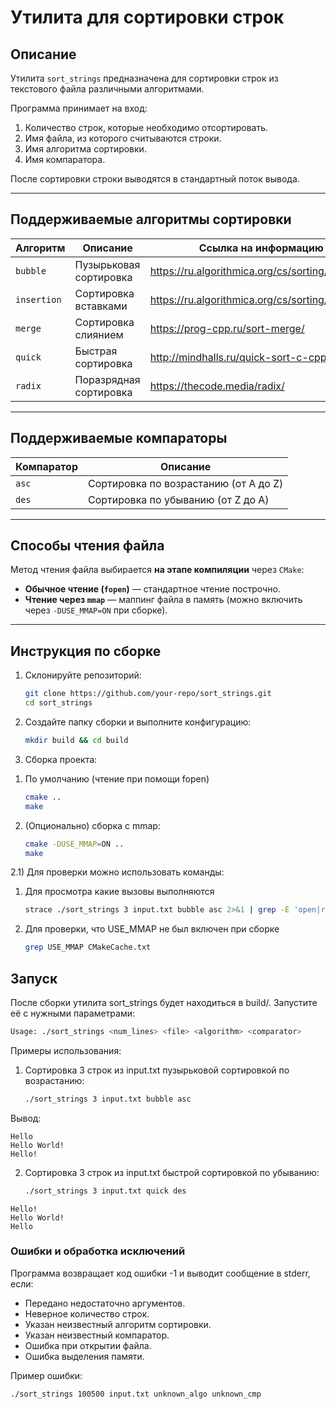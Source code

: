 # Утилита для сортировки строк

## Описание

Утилита `sort_strings` предназначена для сортировки строк из текстового файла различными алгоритмами.

Программа принимает на вход:

1. Количество строк, которые необходимо отсортировать.
2. Имя файла, из которого считываются строки.
3. Имя алгоритма сортировки.
4. Имя компаратора.

После сортировки строки выводятся в стандартный поток вывода.

---

## Поддерживаемые алгоритмы сортировки

| Алгоритм    | Описание               | Ссылка на информацию                              |
|-------------|------------------------|---------------------------------------------------|
| `bubble`    | Пузырьковая сортировка | https://ru.algorithmica.org/cs/sorting/bubble/    |
| `insertion` | Сортировка вставками   | https://ru.algorithmica.org/cs/sorting/insertion/ |
| `merge`     | Сортировка слиянием    | https://prog-cpp.ru/sort-merge/                   |
| `quick`     | Быстрая сортировка     | http://mindhalls.ru/quick-sort-c-cpp/             |
| `radix`     | Поразрядная сортировка | https://thecode.media/radix/                      |

---

## Поддерживаемые компараторы

| Компаратор | Описание                              |
|------------|---------------------------------------|
| `asc`      | Сортировка по возрастанию (от A до Z) |
| `des`      | Сортировка по убыванию (от Z до A)    |

---

## Способы чтения файла

Метод чтения файла выбирается **на этапе компиляции** через `CMake`:

- **Обычное чтение (`fopen`)** — стандартное чтение построчно.
- **Чтение через `mmap`** — маппинг файла в память (можно включить через `-DUSE_MMAP=ON` при сборке).

---

## Инструкция по сборке

1. Склонируйте репозиторий:
   ```sh
   git clone https://github.com/your-repo/sort_strings.git
   cd sort_strings
2. Создайте папку сборки и выполните конфигурацию:

   ```sh
   mkdir build && cd build

3. Сборка проекта:
1) По умолчанию (чтение при помощи fopen)
   ```sh
   cmake .. 
   make
   ```
2) (Опционально) cборка с mmap:
   ```sh
   cmake -DUSE_MMAP=ON ..
   make 
   ```
2.1)
Для проверки можно использовать команды:
1) Для просмотра какие вызовы выполняются
   ```sh 
   strace ./sort_strings 3 input.txt bubble asc 2>&1 | grep -E 'open|read|mmap'

2) Для проверки, что USE_MMAP не был включен при сборке
   ```sh
   grep USE_MMAP CMakeCache.txt

## Запуск
После сборки утилита sort_strings будет находиться в build/. Запустите её с нужными параметрами:

```sh 
Usage: ./sort_strings <num_lines> <file> <algorithm> <comparator>
```

Примеры использования:

1. Сортировка 3 строк из input.txt пузырьковой сортировкой по возрастанию:
   ```sh
   ./sort_strings 3 input.txt bubble asc

Вывод:

``` 
Hello
Hello World!
Hello!
```

2. Сортировка 3 строк из input.txt быстрой сортировкой по убыванию:
   ```sh
   ./sort_strings 3 input.txt quick des
   
```
Hello!
Hello World!
Hello
```

### Ошибки и обработка исключений
Программа возвращает код ошибки -1 и выводит сообщение в stderr, если:

- Передано недостаточно аргументов.
- Неверное количество строк.
- Указан неизвестный алгоритм сортировки.
- Указан неизвестный компаратор.
- Ошибка при открытии файла.
- Ошибка выделения памяти.

Пример ошибки:
   ```sh
   ./sort_strings 100500 input.txt unknown_algo unknown_cmp
   ```